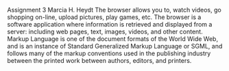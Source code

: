 Assignment 3
Marcia H. Heydt
The browser allows you to, watch videos, go shopping on-line, upload pictures, play games, etc. The browser is a software application where information is retrieved and displayed from a server: including web pages, text, images, videos, and other content.
Markup Language is one of the document formats of the World Wide Web, and is an instance of Standard Generalized Markup Language or SGML, and follows many of the markup conventions used in the publishing industry between the printed work between authors, editors, and printers.
